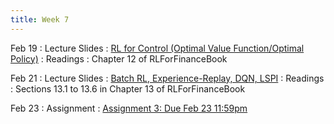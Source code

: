 ```yaml
---
title: Week 7
---
```


Feb 19
: Lecture Slides
  : [RL for Control (Optimal Value Function/Optimal Policy)](https://github.com/coverdrive/technical-documents/blob/master/finance/cme241/Tour-RLControl.pdf)
: Readings
  : Chapter 12 of RLForFinanceBook	

Feb 21
: Lecture Slides
  : [Batch RL, Experience-Replay, DQN, LSPI](https://github.com/coverdrive/technical-documents/blob/master/finance/cme241/Tour-Batch.pdf)
: Readings
  : Sections 13.1 to 13.6 in Chapter 13 of RLForFinanceBook

Feb 23
: Assignment
  : [Assignment 3: Due Feb 23 11:59pm](https://github.com/coverdrive/technical-documents/blob/master/finance/cme241/assignments/Winter2025/assignment3.ipynb)
